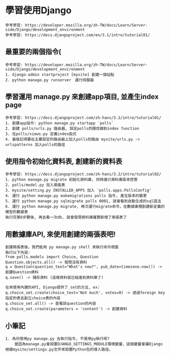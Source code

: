 # 學習使用Django
    參考學習: https://developer.mozilla.org/zh-TW/docs/Learn/Server-side/Django/development_environment
    參考學習: https://docs.djangoproject.com/en/3.1/intro/tutorial01/

## 最重要的兩個指令(
    參考學習: https://developer.mozilla.org/zh-TW/docs/Learn/Server-side/Django/development_environment
    1. django-admin startproject [mysite] 創建一個站點
    2. python manage.py runserver　運行伺服器
    
## 學習運用 manage.py 來創建app項目, 並產生index page
    參考學習: https://docs.djangoproject.com/zh-hans/3.2/intro/tutorial01/
    1. 創建app指令: python manage.py startapp `polls`
    2. 創建 polls/urls.py 路由器, 設定polls的跟目錄到index function
    3. 在polls/views.py 定義index函式
    4. 最後記得要在主要設定的路由器上加入polls的路由 mysite/urls.py -> urlspatterns 加入polls的路徑

## 使用指令初始化資料表, 創建新的資料表
    參考學習: https://docs.djangoproject.com/zh-hans/3.2/intro/tutorial02/
    1. python manage.py migrate 初始化資料庫, 同時進行資料庫版本控管
    2. polls/model.py 加入兩張表
    3. mysite/setting.py INSTALLED_APPS 加入 'polls.apps.PollsConfig'
    4. 運行 python manage.py makemigrations polls 指令, 產生版本的變更
    5. 運行 python manage.py sqlmigrate polls 0001, 就會看到自動生成的sql語法
    6. 運行 python manage.py migrate, 再次運行migrate命令，在數據庫裡創建新定義的模型的數據表
    執行完第6步驟後, 再去看一次db, 就會發現資料庫確實新增了兩張表了

## 用數據庫API, 來使用創建的兩張表吧! 
    創建兩張表後，我們能用 py manage.py shell 來執行命令視窗
    執行以下內容: 
    from polls.models import Choice, Question
    Question.objects.all() -> 發現沒有資料
    q = Question(question_text="What's new?", pub_date=timezone.now()) -> 創建Question資料
    q.save() -> 儲存資料 (這樣資料就已經進到資料庫了)
    
    在來使用內建的API, Django提供了_set的方法, ex:
    q.choice_set.create(choice_text='Not much', votes=0) -> 透過foreign key指定的表去創立choice表的內容
    q.choice_set.all() -> 查看該question的內容
    q.choice_set.create(parameters = 'content') -> 創建資料
    
## 小筆記
    1. 為何使用py manage.py 去執行指令, 不是用py執行呢?
        是因為manage.py會設置DJANGO_SETTINGS_MODULE環境變量，這個變量會讓Django根據mysite/settings.py文件來設置Python包的導入路徑。